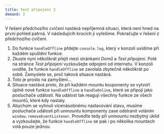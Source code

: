 ```yaml
---
title: Test připojení 2
demand: 3
---
```


V řešení předchozího cvičení nastává nepříjemná situaci, která není hned na první pohled patrná. V následujícíh krocích ji vyřešíme. Pokračujte v řešení z předchozího cvíčení.

1. Do funkce `handleOffline` přdejte `console.log`, který v konzoli uvidíme při každém spuštění funkce.
1. Zkuste nyní několikrát přejít mezi stránkami _Domů_ a _Test připojení_. Poté na stránce _Test připojení_ vyzkoušejte odpojení od internetu. V konzoli uvidíte, že funkce `handleOffline` se zavolala zbytečně několikrát po sobě. Zamyslete se, proč taková situace nastává.
1. Toto je prosto na zamyšlení...
1. Situace nastává proto, že při každém mountu kouponenty se vytvoří úplně nové funkce `handleOffline` a `handleOnline`, které se připojí jako posluchače událostí. Na událost tak reagují všechny funkce ze všech mountů, které kdy nastaly. 
1. Abychom se vyhnuli vícenásobnému nastavování stavu, musíme posluchače události při unmountu komponenty zase odstranit voláním `window.removeEventListener`. Proveďte tedy při unmountu nezbytný úklid a vyzkoušejte, že funkce `handleOffline` se pak i po několika mountech volá pouze jednou. 
